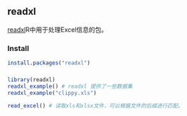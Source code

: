 ## readxl

[readxl](!https://readxl.tidyverse.org/)R中用于处理Excel信息的包。

### Install 
```r
install.packages("readxl")
```

### 

```r
library(readxl)
readxl_example() # readxl 提供了一些数据集
readxl_example("clippy.xls")

read_excel() # 读取xls和xlsx文件，可以根据文件的后缀进行匹配。
```


